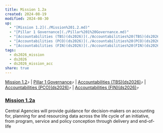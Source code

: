 ```yaml
---
title: Mission 1.2a
created: 2024-08-19
modified: 2024-08-30
up:
  - "[Mission 1.2](./Mission%201.2.md)"
  - "[Pillar 1 Governance](./Pillar%201%20Governance.md)"
  - "[Accountabilities (TBS)(ds2026)](./Accountabilities%20(TBS)(ds2026).md)"
  - "[Accountabilities (PCO)(ds2026)](./Accountabilities%20(PCO)(ds2026).md)"
  - "[Accountabilities (FIN)(ds2026)](./Accountabilities%20(FIN)(ds2026).md)"
tags:
  - ds2026_mission
  - ds2026
  - ds2026_mission_acc
share: true
---
```

[Mission 1.2](./Mission%201.2.md)⤴️ | [Pillar 1 Governance](./Pillar%201%20Governance.md)⤴️ | [Accountabilities (TBS)(ds2026)](./Accountabilities%20(TBS)(ds2026).md)⤴️ | [Accountabilities (PCO)(ds2026)](./Accountabilities%20(PCO)(ds2026).md)⤴️ | [Accountabilities (FIN)(ds2026)](./Accountabilities%20(FIN)(ds2026).md)⤴️
### [Mission 1.2a](Mission%201.2a.md)
Central Agencies will provide guidance for decision-makers on accounting for, planning for and resourcing data across the life cycle of an initiative, from program, service and policy conception through delivery and end-of-life
